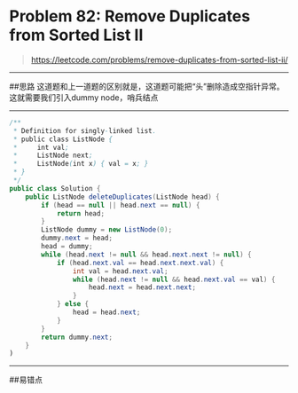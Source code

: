 # Problem 82: Remove Duplicates from Sorted List II


> https://leetcode.com/problems/remove-duplicates-from-sorted-list-ii/

----------------------
##思路
这道题和上一道题的区别就是，这道题可能把“头”删除造成空指针异常。这就需要我们引入dummy node，哨兵结点

--------------------
```java
/**
 * Definition for singly-linked list.
 * public class ListNode {
 *     int val;
 *     ListNode next;
 *     ListNode(int x) { val = x; }
 * }
 */
public class Solution {
    public ListNode deleteDuplicates(ListNode head) {
        if (head == null || head.next == null) {
            return head;
        }
        ListNode dummy = new ListNode(0);
        dummy.next = head;
        head = dummy;
        while (head.next != null && head.next.next != null) {
            if (head.next.val == head.next.next.val) {
                int val = head.next.val;
                while (head.next != null && head.next.val == val) {
                    head.next = head.next.next;
                }
            } else {
                head = head.next;
            }
        }
        return dummy.next;
    }
)
```
--------------
##易错点


